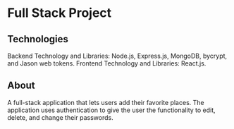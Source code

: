# Full Stack Project
## Technologies
Backend Technology and Libraries: Node.js, Express.js, MongoDB, bycrypt, and Jason web tokens.
Frontend Technology and Libraries: React.js.

## About
A full-stack application that lets users add their favorite places. 
The application uses authentication to give the user the functionality to edit, delete, and change their passwords.
